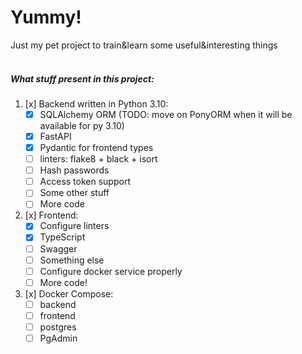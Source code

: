 # Yummy!
Just my pet project to train&learn some useful&interesting things
<br />
<br />

##### What stuff present in this project:
1. [x] Backend written in Python 3.10:
    - [x] SQLAlchemy ORM (TODO: move on PonyORM when it will be available for py 3.10)
    - [x] FastAPI
    - [x] Pydantic for frontend types
    - [ ] linters: flake8 + black + isort
    - [ ] Hash passwords
    - [ ] Access token support
    - [ ] Some other stuff
    - [ ] More code

2. [x] Frontend:
    - [x] Configure linters
    - [x] TypeScript
    - [ ] Swagger
    - [ ] Something else
    - [ ] Configure docker service properly
    - [ ] More code!
    
3. [x] Docker Compose:
    - [ ] backend
    - [ ] frontend
    - [ ] postgres
    - [ ] PgAdmin
